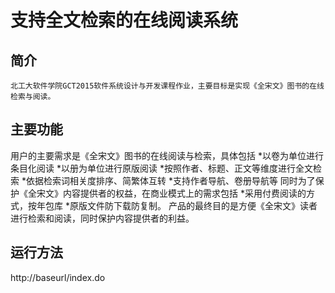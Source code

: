 # 支持全文检索的在线阅读系统
## 简介
	北工大软件学院GCT2015软件系统设计与开发课程作业，主要目标是实现《全宋文》图书的在线检索与阅读。
## 主要功能
用户的主要需求是《全宋文》图书的在线阅读与检索，具体包括
	*以卷为单位进行条目化阅读
	*以册为单位进行原版阅读
	*按照作者、标题、正文等维度进行全文检索
	*依据检索词相关度排序、简繁体互转
	*支持作者导航、卷册导航等
同时为了保护《全宋文》内容提供者的权益，在商业模式上的需求包括
	*采用付费阅读的方式，按年包库
	*原版文件防下载防复制。
产品的最终目的是方便《全宋文》读者进行检索和阅读，同时保护内容提供者的利益。

## 运行方法
http://baseurl/index.do